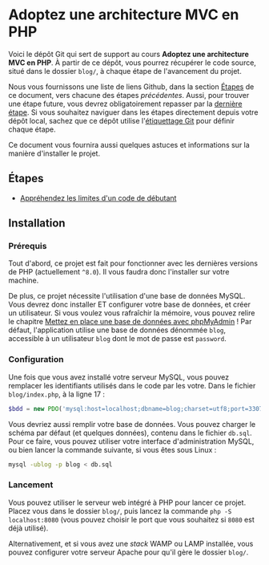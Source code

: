 # Adoptez une architecture MVC en PHP

Voici le dépôt Git qui sert de support au cours **Adoptez une architecture MVC en PHP**. À partir de ce dépôt, vous pourrez récupérer le code source, situé dans le dossier `blog/`, à chaque étape de l'avancement du projet.

Nous vous fournissons une liste de liens Github, dans la section [Étapes](#etapes) de ce document, vers chacune des étapes _précédentes_. Aussi, pour trouver une étape future, vous devrez obligatoirement repasser par la [dernière étape](https://github.com/OpenClassrooms-Student-Center/4670706-architecture-mvc-php). Si vous souhaitez naviguer dans les étapes directement depuis votre dépôt local, sachez que ce dépôt utilise l'[étiquettage Git](https://git-scm.com/book/fr/v2/Les-bases-de-Git-%C3%89tiquetage) pour définir chaque étape.

Ce document vous fournira aussi quelques astuces et informations sur la manière d'installer le projet.

## Étapes

* [Appréhendez les limites d'un code de débutant](https://github.com/OpenClassrooms-Student-Center/4670706-architecture-mvc-php/tree/apprehendez-limites-code-debutant)

## Installation

### Prérequis

Tout d'abord, ce projet est fait pour fonctionner avec les dernières versions de PHP (actuellement `^8.0`). Il vous faudra donc l'installer sur votre machine.

De plus, ce projet nécessite l'utilisation d'une base de données MySQL. Vous devrez donc installer ET configurer votre base de données, et créer un utilisateur. Si vous voulez vous rafraîchir la mémoire, vous pouvez relire le chapitre [Mettez en place une base de données avec phpMyAdmin](https://openclassrooms.com/fr/courses/918836-concevez-votre-site-web-avec-php-et-mysql/913893-mettez-en-place-une-base-de-donnees-avec-phpmyadmin) ! Par défaut, l'application utilise une base de données dénommée `blog`, accessible à un utilisateur `blog` dont le mot de passe est `password`.

### Configuration

Une fois que vous avez installé votre serveur MySQL, vous pouvez remplacer les identifiants utilisés dans le code par les votre. Dans le fichier `blog/index.php`, à la ligne 17 :

```php
$bdd = new PDO('mysql:host=localhost;dbname=blog;charset=utf8;port=3307', 'root', '');
```

Vous devriez aussi remplir votre base de données. Vous pouvez charger le schéma par défaut (et quelques données), contenu dans le fichier `db.sql`. Pour ce faire, vous pouvez utiliser votre interface d'administration MySQL, ou bien lancer la commande suivante, si vous êtes sous Linux :

```bash
mysql -ublog -p blog < db.sql
```

### Lancement

Vous pouvez utiliser le serveur web intégré à PHP pour lancer ce projet. Placez vous dans le dossier `blog/`, puis lancez la commande `php -S localhost:8080` (vous pouvez choisir le port que vous souhaitez si `8080` est déjà utilisé).

Alternativement, et si vous avez une _stack_ WAMP ou LAMP installée, vous pouvez configurer votre serveur Apache pour qu'il gère le dossier `blog/`.
